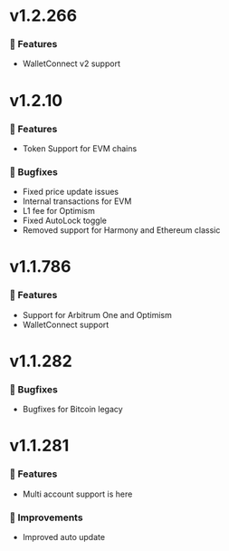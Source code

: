 # v1.2.266

### 🚀 Features

- WalletConnect v2 support

# v1.2.10

### 🚀 Features

- Token Support for EVM chains

### 🐛 Bugfixes

- Fixed price update issues
- Internal transactions for EVM
- L1 fee for Optimism
- Fixed AutoLock toggle
- Removed support for Harmony and Ethereum classic

# v1.1.786

### 🚀 Features

- Support for Arbitrum One and Optimism
- WalletConnect support

# v1.1.282

### 🐛 Bugfixes

- Bugfixes for Bitcoin legacy

# v1.1.281

### 🚀 Features

- Multi account support is here

### 🌟 Improvements

- Improved auto update
